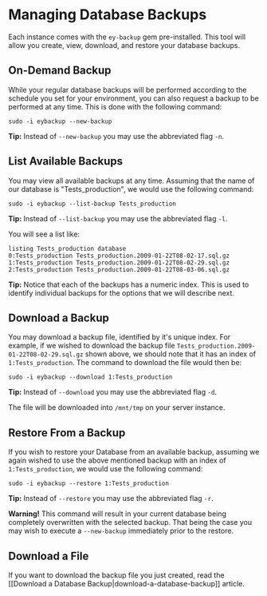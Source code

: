 # Managing Database Backups

Each instance comes with the `ey-backup` gem pre-installed.  This tool will allow you create, view, download, and restore your database backups.

## On-Demand Backup

While your regular database backups will be performed according to the schedule you set for your environment, you can also request a backup to be performed at any time.  This is done with the following command:

    sudo -i eybackup --new-backup

**Tip:** Instead of `--new-backup` you may use the abbreviated flag `-n`.

## List Available Backups

You may view all available backups at any time.  Assuming that the name of our database is "Tests_production", we would use the following command:

    sudo -i eybackup --list-backup Tests_production

**Tip:** Instead of `--list-backup` you may use the abbreviated flag `-l`.

You will see a list like:

    listing Tests_production database
    0:Tests_production Tests_production.2009-01-22T08-02-17.sql.gz
    1:Tests_production Tests_production.2009-01-22T08-02-29.sql.gz
    2:Tests_production Tests_production.2009-01-22T08-03-06.sql.gz

**Tip:** Notice that each of the backups has a numeric index.  This is used to identify individual backups for the options that we will describe next.

## Download a Backup

You may download a backup file, identified by it's unique index.  For example, if we wished to download the backup file `Tests_production.2009-01-22T08-02-29.sql.gz` shown above, we should note that it has an index of `1:Tests_production`.  The command to download the file would then be:

    sudo -i eybackup --download 1:Tests_production

**Tip:** Instead of `--download` you may use the abbreviated flag `-d`.

The file will be downloaded into `/mnt/tmp` on your server instance.

## Restore From a Backup

If you wish to restore your Database from an available backup, assuming we again wished to use the above mentioned backup with an index of `1:Tests_production`, we would use the following command:

    sudo -i eybackup --restore 1:Tests_production

**Tip:** Instead of `--restore` you may use the abbreviated flag `-r`.

**Warning!** This command will result in your current database being completely overwritten with the selected backup.  That being the case you may wish to execute a `--new-backup` immediately prior to the restore.

## Download a File

If you want to download the backup file you just created, read the [[Download a Database Backup|download-a-database-backup]] article.
